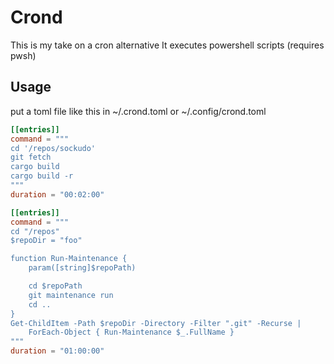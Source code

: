 # Crond

This is my take on a cron alternative
It executes powershell scripts (requires pwsh)

## Usage

put a toml file like this in ~/.crond.toml or ~/.config/crond.toml

```toml
[[entries]]
command = """
cd '/repos/sockudo'
git fetch
cargo build
cargo build -r
"""
duration = "00:02:00"

[[entries]]
command = """
cd "/repos"
$repoDir = "foo"  

function Run-Maintenance {
    param([string]$repoPath)

    cd $repoPath  
    git maintenance run 
    cd ..  
}
Get-ChildItem -Path $repoDir -Directory -Filter ".git" -Recurse | 
    ForEach-Object { Run-Maintenance $_.FullName } 
"""
duration = "01:00:00"
```

